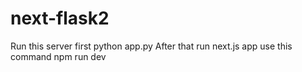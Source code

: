 # next-flask2
Run this server first python app.py
After that run next.js app  use this command npm run dev
